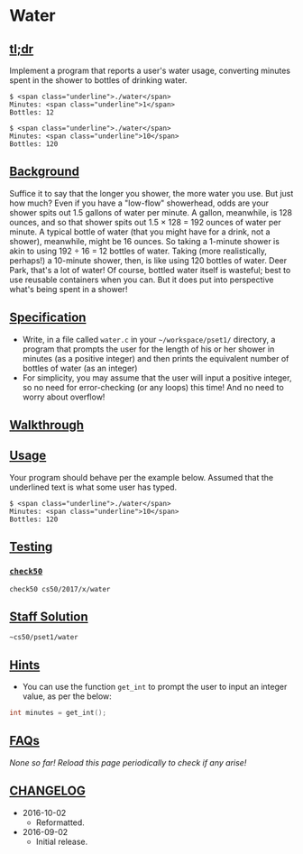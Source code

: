 
# Water

## [tl;dr](https://docs.cs50.net/problems/water/water.html#tl-dr)

Implement a program that reports a user's water usage, converting minutes spent in the shower to bottles of drinking water.

```
$ <span class="underline">./water</span>
Minutes: <span class="underline">1</span>
Bottles: 12

$ <span class="underline">./water</span>
Minutes: <span class="underline">10</span>
Bottles: 120
```

## [Background](https://docs.cs50.net/problems/water/water.html#background)

Suffice it to say that the longer you shower, the more water you use. But just how much? Even if you have a "low-flow" showerhead, odds are your shower spits out 1.5 gallons of water per minute. A gallon, meanwhile, is 128 ounces, and so that shower spits out 1.5 × 128 = 192 ounces of water per minute. A typical bottle of water (that you might have for a drink, not a shower), meanwhile, might be 16 ounces. So taking a 1-minute shower is akin to using 192 ÷ 16 = 12 bottles of water. Taking (more realistically, perhaps!) a 10-minute shower, then, is like using 120 bottles of water. Deer Park, that's a lot of water! Of course, bottled water itself is wasteful; best to use reusable containers when you can. But it does put into perspective what's being spent in a shower!

## [Specification](https://docs.cs50.net/problems/water/water.html#specification)

* Write, in a file called `water.c` in your `~/workspace/pset1/` directory, a program that prompts the user for the length of his or her shower in minutes (as a positive integer) and then prints the equivalent number of bottles of water (as an integer)
* For simplicity, you may assume that the user will input a positive integer, so no need for error-checking (or any loops) this time! And no need to worry about overflow!

## [Walkthrough](https://docs.cs50.net/problems/water/water.html#walkthrough)

## [Usage](https://docs.cs50.net/problems/water/water.html#usage)

Your program should behave per the example below. Assumed that the underlined text is what some user has typed.

```
$ <span class="underline">./water</span>
Minutes: <span class="underline">10</span>
Bottles: 120
```

## [Testing](https://docs.cs50.net/problems/water/water.html#testing)

### [`check50`](https://docs.cs50.net/problems/water/water.html#code-check50-code)

```text
check50 cs50/2017/x/water
```

## [Staff Solution](https://docs.cs50.net/problems/water/water.html#staff-solution)

```
~cs50/pset1/water
```

## [Hints](https://docs.cs50.net/problems/water/water.html#hints)

* You can use the function `get_int` to prompt the user to input an integer value, as per the below:

```c
int minutes = get_int();
```

## [FAQs](https://docs.cs50.net/problems/water/water.html#faqs)

_None so far! Reload this page periodically to check if any arise!_

## [CHANGELOG](https://docs.cs50.net/problems/water/water.html#changelog)

* 2016-10-02
  - Reformatted.
* 2016-09-02
  - Initial release.
